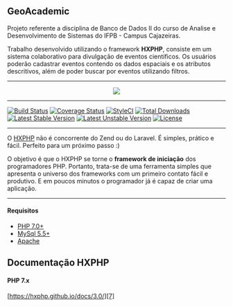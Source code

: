 ## GeoAcademic

Projeto referente a disciplina de Banco de Dados II do curso de Analise e Desenvolvimento de Sistemas do IFPB - Campus Cajazeiras.

Trabalho desenvolvido utilizando o framework **HXPHP**, consiste em um sistema colaborativo para divulgação de eventos científicos. Os usuários poderão cadastrar eventos contendo os dados espaciais e os atributos descritivos, além de poder buscar por eventos utilizando filtros.

----

<p align="center"><a href="http://www.hxphp.com.br" target="_blank">
    <img src="http://www.hxphp.com.br/assets/img/hxphp-logo-fixedmenu.png">
</a></p>

----

[![Build Status](https://travis-ci.org/hxphp/framework.svg?branch=master)](https://travis-ci.org/hxphp/framework)
[![Coverage Status](https://coveralls.io/repos/github/hxphp/framework/badge.svg?branch=master)](https://coveralls.io/github/hxphp/framework?branch=master)
[![StyleCI](https://styleci.io/repos/122897170/shield?branch=master)](https://styleci.io/repos/122897170)
[![Total Downloads](https://poser.pugx.org/hxphp/framework/downloads)](https://packagist.org/packages/hxphp/framework)
[![Latest Stable Version](https://poser.pugx.org/hxphp/framework/v/stable)](https://packagist.org/packages/hxphp/framework)
[![Latest Unstable Version](https://poser.pugx.org/hxphp/framework/v/unstable)](https://packagist.org/packages/hxphp/framework)
[![License](https://poser.pugx.org/hxphp/framework/license)](https://packagist.org/packages/hxphp/framework)

----

O [HXPHP][1] não é concorrente do Zend ou do Laravel. É simples, prático e fácil. Perfeito para um próximo passo :)

O objetivo é que o HXPHP se torne o **framework de iniciação** dos programadores PHP. Portanto, trata-se de uma ferramenta simples que apresenta o universo dos frameworks com um primeiro contato fácil e produtivo. E em poucos minutos o programador já é capaz de criar uma aplicação.

----

#### Requisitos

+ [PHP 7.0+][2]
+ [MySql 5.5+][3]
+ [Apache][4]

## Documentação HXPHP

#### PHP 7.x

[https://hxphp.github.io/docs/3.0/][7]


[1]: http://www.hxphp.com.br
[2]: http://php.net/downloads.php
[3]: http://dev.mysql.com/downloads/mysql/
[4]: https://httpd.apache.org/download.cgi
[5]: https://getcomposer.org/download/
[6]: https://hxphp.github.io/docs/2.0/
[7]: https://hxphp.github.io/docs/3.0/
